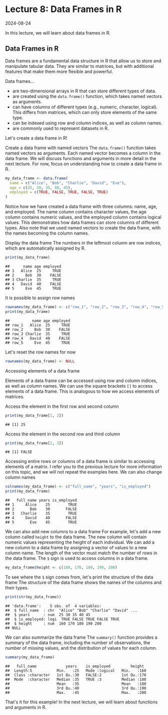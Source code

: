 # Lecture 8: Data Frames in R
2024-08-24

In this lecture, we will learn about data frames in R.

## Data Frames in R

Data frames are a fundamental data structure in R that allow us to store and
manipulate tabular data. They are similar to matrices, but with additional
features that make them more flexible and powerful.

Data frames...

- are two-dimensional arrays in R that can store different types of data.
- are created using the `data.frame()` function, which takes named vectors as
  arguments.
- can have columns of different types (e.g., numeric, character, logical).
  This differs from matrices, which can only store elements of the same type.
- can be indexed using row and column indices, as well as column names.
- are commonly used to represent datasets in R.

Let's create a data frame in R!

Create a data frame with named vectors The `data.frame()` function takes
named vectors as arguments. Each named vector becomes a column in the data
frame. We will discuss functions and arguments in more detail in the next
lecture. For now, focus on understanding how to create a data frame in R.


``` r
my_data_frame <- data.frame(
  name = c("Alice", "Bob", "Charlie", "David", "Eve"),
  age = c(25, 30, 35, 40, 45),
  employed = c(TRUE, FALSE, TRUE, FALSE, TRUE)
)
```

Notice how we have created a data frame with three columns: name, age, and
employed. The name column contains character values, the age column contains
numeric values, and the employed column contains logical values. This
demonstrates how data frames can store columns of different types. Also note
that we used named vectors to create the data frame, with the names becoming
the column names.

Display the data frame The numbers in the leftmost column are row indices,
which are automatically assigned by R.


``` r
print(my_data_frame)
```

```
##      name age employed
## 1   Alice  25     TRUE
## 2     Bob  30    FALSE
## 3 Charlie  35     TRUE
## 4   David  40    FALSE
## 5     Eve  45     TRUE
```

It is possible to assign row names


``` r
rownames(my_data_frame) <- c("row_1", "row_2", "row_3", "row_4", "row_5")
print(my_data_frame)
```

```
##          name age employed
## row_1   Alice  25     TRUE
## row_2     Bob  30    FALSE
## row_3 Charlie  35     TRUE
## row_4   David  40    FALSE
## row_5     Eve  45     TRUE
```

Let's reset the row names for now


``` r
rownames(my_data_frame) <- NULL
```

Accessing elements of a data frame

Elements of a data frame can be accessed using row and column indices, as
well as column names. We can use the square brackets `[]` to access elements
of a data frame. This is analogous to how we access elements of matrices.

Access the element in the first row and second column


``` r
print(my_data_frame[1, 2])
```

```
## [1] 25
```

Access the element in the second row and third column


``` r
print(my_data_frame[2, 3])
```

```
## [1] FALSE
```

Accessing entire rows or columns of a data frame is similar to accessing
elements of a matrix. I refer you to the previous lecture for more
information on this topic, and we will not repeat the examples here.
We can also change column names


``` r
colnames(my_data_frame) <- c("full_name", "years", "is_employed")
print(my_data_frame)
```

```
##   full_name years is_employed
## 1     Alice    25        TRUE
## 2       Bob    30       FALSE
## 3   Charlie    35        TRUE
## 4     David    40       FALSE
## 5       Eve    45        TRUE
```

We can also add new columns to a data frame For example, let's add a new
column called `height` to the data frame. The new column will contain numeric
values representing the height of each individual. We can add a new column to
a data frame by assigning a vector of values to a new column name. The length
of the vector must match the number of rows in the data frame. The `$` sign
is used to access columns in a data frame.


``` r
my_data_frame$height <- c(160, 170, 180, 190, 200)
```

To see where the `$` sign comes from, let's print the structure of the data
frame The structure of the data frame shows the names of the columns and
their types.


``` r
print(str(my_data_frame))
```

```
## 'data.frame':	5 obs. of  4 variables:
##  $ full_name  : chr  "Alice" "Bob" "Charlie" "David" ...
##  $ years      : num  25 30 35 40 45
##  $ is_employed: logi  TRUE FALSE TRUE FALSE TRUE
##  $ height     : num  160 170 180 190 200
## NULL
```

We can also summarize the data frame The `summary()` function provides a
summary of the data frame, including the number of observations, the number
of missing values, and the distribution of values for each column.


``` r
summary(my_data_frame)
```

```
##   full_name             years    is_employed         height   
##  Length:5           Min.   :25   Mode :logical   Min.   :160  
##  Class :character   1st Qu.:30   FALSE:2         1st Qu.:170  
##  Mode  :character   Median :35   TRUE :3         Median :180  
##                     Mean   :35                   Mean   :180  
##                     3rd Qu.:40                   3rd Qu.:190  
##                     Max.   :45                   Max.   :200
```

That's it for this example! In the next lecture, we will learn about
functions and arguments in R.
